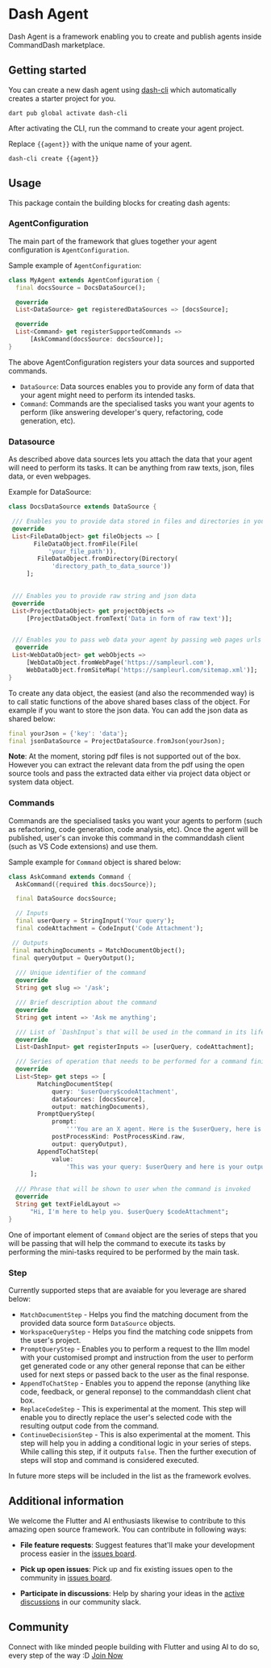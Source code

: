 # Dash Agent 

Dash Agent is a framework enabling you to create and publish agents inside CommandDash marketplace. 

## Getting started

You can create a new dash agent using [dash-cli](https://pub.dev/packages/dash_cli) which automatically creates a starter project for you. 

```shell
dart pub global activate dash-cli
```

After activating the CLI, run the command to create your agent project. 

Replace `{{agent}}` with the unique name of your agent. 

```shell
dash-cli create {{agent}}
```

## Usage

This package contain the building blocks for creating dash agents:

### AgentConfiguration

The main part of the framework that glues together your agent configuration is `AgentConfiguration`.

Sample example of `AgentConfiguration`:

```dart
class MyAgent extends AgentConfiguration {
  final docsSource = DocsDataSource();

  @override
  List<DataSource> get registeredDataSources => [docsSource];

  @override
  List<Command> get registerSupportedCommands =>
      [AskCommand(docsSource: docsSource)];
}
```

The above AgentConfiguration registers your data sources and supported commands.

- `DataSource`: Data sources enables you to provide any form of data that your agent might need to perform its intended tasks.
- `Command`: Commands are the specialised tasks you want your agents to perform (like answering developer's query, refactoring, code generation, etc).

### Datasource

As described above data sources lets you attach the data that your agent will need to perform its tasks. It can be anything from raw texts, json, files data, or even webpages.

Example for DataSource:

```dart
class DocsDataSource extends DataSource {

 /// Enables you to provide data stored in files and directories in you local system.
 @override
 List<FileDataObject> get fileObjects => [
       FileDataObject.fromFile(File(
           'your_file_path')),
        FileDataObject.fromDirectory(Directory(
            'directory_path_to_data_source'))
     ];
 

 /// Enables you to provide raw string and json data
 @override
 List<ProjectDataObject> get projectObjects =>
     [ProjectDataObject.fromText('Data in form of raw text')];


 /// Enables you to pass web data your agent by passing web pages urls or sitemaps in the object.
  @override
 List<WebDataObject> get webObjects =>
     [WebDataObject.fromWebPage('https://sampleurl.com'), 
     WebDataObject.fromSiteMap('https://sampleurl.com/sitemap.xml')];
}
```

To create any data object, the easiest (and also the recommended way) is to call static functions of the above shared bases class of the object. For example if you want to store the json data. You can add the json data as shared below:

```dart
final yourJson = {'key': 'data'};
final jsonDataSource = ProjectDataSource.fromJson(yourJson);
```

**Note**: At the moment, storing pdf files is not supported out of the box. However you can extract the relevant data from the pdf using the open source tools and pass the extracted data either via project data object or system data object.

### Commands

Commands are the specialised tasks you want your agents to perform  (such as refactoring, code generation, code analysis, etc). Once the agent will be published, user's can invoke this command in the commanddash client (such as VS Code extensions) and use them. 

Sample example for `Command` object is shared below:

```dart
class AskCommand extends Command {
  AskCommand({required this.docsSource});

  final DataSource docsSource;

  // Inputs
  final userQuery = StringInput('Your query');
  final codeAttachment = CodeInput('Code Attachment');

 // Outputs
 final matchingDocuments = MatchDocumentObject();
 final queryOutput = QueryOutput();
  
  /// Unique identifier of the command
  @override
  String get slug => '/ask';

  /// Brief description about the command
  @override
  String get intent => 'Ask me anything';

  /// List of `DashInput`s that will be used in the command in its lifecycle
  @override
  List<DashInput> get registerInputs => [userQuery, codeAttachment];

  /// Series of operation that needs to be performed for a command finish its task
  @override
  List<Step> get steps => [
        MatchingDocumentStep(
            query: '$userQuery$codeAttachment',
            dataSources: [docsSource],
            output: matchingDocuments),
        PromptQueryStep(
            prompt:
                '''You are an X agent. Here is the $userQuery, here is the document references: $matchingDocuments. Answer the user's query.''',
            postProcessKind: PostProcessKind.raw,
            output: queryOutput),
        AppendToChatStep(
            value:
                'This was your query: $userQuery and here is your output: $queryOutput'),
      ];
 
  /// Phrase that will be shown to user when the command is invoked
  @override
  String get textFieldLayout =>
      "Hi, I'm here to help you. $userQuery $codeAttachment";
}
```

One of important element of `Command` object are the series of steps that you will be passing that will help the command to execute its tasks by performing the mini-tasks required to be performed by the main task.


### Step

Currently supported steps that are avaiable for you leverage are shared below:

- `MatchDocumentStep` - Helps you find the matching document from the provided data source form `DataSource` objects.
- `WorkspaceQueryStep` - Helps you find the matching code snippets from the user's project.
- `PromptQueryStep` - Enables you to perform a request to the lllm model with your customised prompt and instruction from the user to perform get generated code or any other general reponse that can be either used for next steps or passed back to the user as the final response.
- `AppendToChatStep` - Enables you to append the reponse (anything like code, feedback, or general reponse) to the commanddash client chat box.
- `ReplaceCodeStep` - This is experimental at the moment. This step will enable you to directly replace the user's selected code with the resulting output code from the command.
- `ContinueDecisionStep` - This is also experimental at the moment. This step will help you in adding a conditional logic in your series of steps. While calling this step, if it outputs `false`. Then the further execution of steps will stop and command is considered executed.

In future more steps will be included in the list as the framework evolves.

## Additional information

We welcome the Flutter and AI enthusiasts likewise to contribute to this amazing open source framework. You can contribute in following ways:

-  **File feature requests**: Suggest features that'll make your development process easier in the [issues board](https://github.com/CommandDash/packages/issues).

-  **Pick up open issues**: Pick up and fix existing issues open to the community in [issues board](https://github.com/CommandDash/packages/issues).

-  **Participate in discussions**: Help by sharing your ideas in the [active discussions](https://join.slack.com/t/welltested-ai/shared_invite/zt-25u09fty8-gaggH9HbmopB~4tialTrlA) in our community slack.


## Community

Connect with like minded people building with Flutter and using AI to do so, every step of the way :D [Join Now](https://join.slack.com/t/welltested-ai/shared_invite/zt-25u09fty8-gaggH9HbmopB~4tialTrlA)